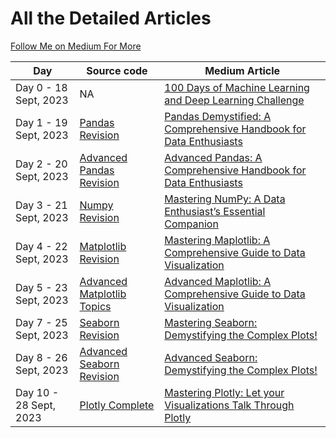 <h1>All the Detailed Articles</h1>


[Follow Me  on Medium For More](https://medium.com/@tejag311)

| Day                   | Source code                                                                                                         | Medium Article                                                                                                                                                                                  |
|-----------------------|---------------------------------------------------------------------------------------------------------------------|-----------------------------------------------------------------------------------------------------------------------------------------------------------------------------------------------------|
| Day 0 - 18 Sept, 2023 | NA                                                                                                                  | [100 Days of Machine Learning and Deep Learning Challenge](https://medium.com/@tejag311/100-days-of-machine-learning-and-deep-learning-challenge-5fae5f6cfec5)                                      |
| Day 1 - 19 Sept, 2023 | [Pandas Revision](https://github.com/ds-teja/100_Days_MLDL/tree/main/1.%20Day%201%20-%20Pandas%20Revision)          | [Pandas Demystified: A Comprehensive Handbook for Data Enthusiasts](https://medium.com/python-in-plain-english/pandas-demystified-a-comprehensive-handbook-for-data-enthusiasts-part-1-136127e407f) |
| Day 2 - 20 Sept, 2023 | [Advanced Pandas Revision](https://github.com/ds-teja/100_Days_MLDL/tree/main/2.%20Day%202%20-%20Pandas%20Revision) | [Advanced Pandas: A Comprehensive Handbook for Data Enthusiasts](https://medium.com/python-in-plain-english/pandas-demystified-a-comprehensive-handbook-for-data-enthusiasts-part-2-4e2449fcc939)   |
| Day 3 - 21 Sept, 2023 | [Numpy Revision](https://github.com/ds-teja/100_Days_MLDL/tree/main/3.%20Day%203-%20Numpy%20Revision)               | [Mastering NumPy: A Data Enthusiast’s Essential Companion](https://medium.com/python-in-plain-english/mastering-numpy-a-data-enthusiasts-essential-companion-392cdbe39e84)                          |
| Day 4 - 22 Sept, 2023 | [Matplotlib Revision](https://github.com/ds-teja/100_Days_MLDL/tree/main/4.%20Day%204%20-%20Matplotlib%20Revision)  | [Mastering Maplotlib: A Comprehensive Guide to Data Visualization](https://medium.com/towards-artificial-intelligence/mastering-maplotlib-a-comprehensive-guide-to-data-visualization-e60bebecb267) |
| Day 5 - 23 Sept, 2023 | [Advanced Matplotlib Topics](https://github.com/ds-teja/100_Days_MLDL/tree/main/5.%20Day%205%20-%20Matplotlib%20Complete%20Guide) | [Advanced Maplotlib: A Comprehensive Guide to Data Visualization](https://medium.com/datadriveninvestor/advanced-maplotlib-a-comprehensive-guide-to-data-visualization-a2263c863492) |
| Day 7 - 25 Sept, 2023 |  [Seaborn Revision](https://github.com/ds-teja/100_Days_MLDL/tree/main/7.%20Day%207%20-%20Seaborn%20Uni%2C%20Bi%20Plots) | [Mastering Seaborn: Demystifying the Complex Plots!](https://medium.com/gitconnected/mastering-seaborn-demystifying-the-complex-plots-cd5744fce4be) |
| Day 8 - 26 Sept, 2023 |  [Advanced Seaborn Revision](https://github.com/ds-teja/100_Days_MLDL/tree/main/08.%20Day%208%20-%20Seaborn%20Complete) | [Advanced Seaborn: Demystifying the Complex Plots!](https://medium.com/gitconnected/advanced-seaborn-demystifying-the-complex-plots-537582977c8c) |
| Day 10 - 28 Sept, 2023 |  [Plotly Complete](https://github.com/ds-teja/100_Days_MLDL/tree/main/10.%20Day%2010%20-%20Plotly%20Complete) | [Mastering Plotly: Let your Visualizations Talk Through Plotly](https://medium.com/datadriveninvestor/mastering-plotly-let-your-visualizations-talk-through-plotly-492d6e277ca4) |
